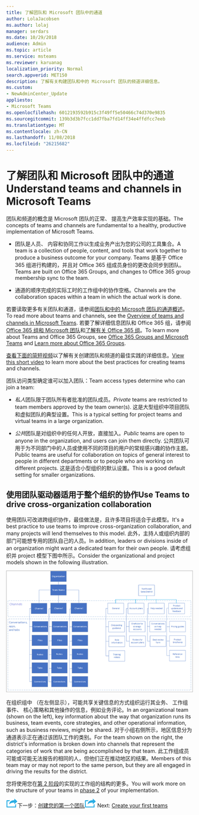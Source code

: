 ```yaml
---
title: 了解团队和 Microsoft 团队中的通道
author: LolaJacobsen
ms.author: lolaj
manager: serdars
ms.date: 10/29/2018
audience: Admin
ms.topic: article
ms.service: msteams
ms.reviewer: karuanag
localization_priority: Normal
search.appverid: MET150
description: 了解有关构建团队和中的 Microsoft 团队的频道详细信息。
ms.custom:
- NewAdminCenter_Update
appliesto:
- Microsoft Teams
ms.openlocfilehash: 6012193592b915c3f49ff5e50466c74d370e9835
ms.sourcegitcommit: 139b3d3b7fcc1dd7fba7fd14ff34e4ffdfcc7eeb
ms.translationtype: MT
ms.contentlocale: zh-CN
ms.lasthandoff: 11/08/2018
ms.locfileid: "26215682"
---
```

# <a name="understand-teams-and-channels-in-microsoft-teams"></a><span data-ttu-id="88f60-103">了解团队和 Microsoft 团队中的通道</span><span class="sxs-lookup"><span data-stu-id="88f60-103">Understand teams and channels in Microsoft Teams</span></span>

<span data-ttu-id="88f60-104">团队和频道的概念是 Microsoft 团队的正常、 提高生产效率实现的基础。</span><span class="sxs-lookup"><span data-stu-id="88f60-104">The concepts of teams and channels are fundamental to a healthy, productive implementation of Microsoft Teams.</span></span> 

- <span data-ttu-id="88f60-105">团队是人员、 内容和协同工作以生成业务产出为您的公司的工具集合。</span><span class="sxs-lookup"><span data-stu-id="88f60-105">A team is a collection of people, content, and tools that work together to produce a business outcome for your company.</span></span> <span data-ttu-id="88f60-106">Teams 是基于 Office 365 组进行构建的，并且对 Office 365 组成员身份的更改会同步到团队。</span><span class="sxs-lookup"><span data-stu-id="88f60-106">Teams are built on Office 365 Groups, and changes to Office 365 group membership sync to the team.</span></span> 

- <span data-ttu-id="88f60-107">通道的顺序完成的实际工时的工作组中的协作空格。</span><span class="sxs-lookup"><span data-stu-id="88f60-107">Channels are the collaboration spaces within a team in which the actual work is done.</span></span> 

<span data-ttu-id="88f60-108">若要读取更多有关团队和通道，请参阅[团队和中的 Microsoft 团队的通道概述](teams-channels-overview.md)。</span><span class="sxs-lookup"><span data-stu-id="88f60-108">To read more about teams and channels, see the [Overview of teams and channels in Microsoft Teams](teams-channels-overview.md).</span></span> <span data-ttu-id="88f60-109">若要了解详细信息团队和 Office 365 组，请参阅[Office 365 组和 Microsoft 团队](office-365-groups.md)和[了解有关 Office 365 组](https://support.office.com/article/Learn-about-Office-365-groups-b565caa1-5c40-40ef-9915-60fdb2d97fa2)。</span><span class="sxs-lookup"><span data-stu-id="88f60-109">To learn more about Teams and Office 365 Groups, see [Office 365 Groups and Microsoft Teams](office-365-groups.md) and [Learn more about Office 365 Groups](https://support.office.com/article/Learn-about-Office-365-groups-b565caa1-5c40-40ef-9915-60fdb2d97fa2).</span></span>

<span data-ttu-id="88f60-110">[查看下面的简短视频](https://youtu.be/hjJWtoaRJeE)以了解有关创建团队和频道的最佳实践的详细信息。</span><span class="sxs-lookup"><span data-stu-id="88f60-110">[View this short video](https://youtu.be/hjJWtoaRJeE) to learn more about the best practices for creating teams and channels.</span></span>

<span data-ttu-id="88f60-111">团队访问类型确定谁可以加入团队：</span><span class="sxs-lookup"><span data-stu-id="88f60-111">Team access types determine who can join a team:</span></span>

- <span data-ttu-id="88f60-112">*私人*团队限于团队所有者批准的团队成员。</span><span class="sxs-lookup"><span data-stu-id="88f60-112">*Private* teams are restricted to team members approved by the team owner(s).</span></span> <span data-ttu-id="88f60-113">这是大型组织中项目团队和虚拟团队的典型设置。</span><span class="sxs-lookup"><span data-stu-id="88f60-113">This is a typical setting for project teams and virtual teams in a large organization.</span></span>

- <span data-ttu-id="88f60-114">*公共*团队是对组织中的任何人开放，直接加入。</span><span class="sxs-lookup"><span data-stu-id="88f60-114">*Public* teams are open to anyone in the organization, and users can join them directly.</span></span> <span data-ttu-id="88f60-115">公共团队可用于为不同部门中的人员或使用不同的项目的用户的常规感兴趣的协作主题。</span><span class="sxs-lookup"><span data-stu-id="88f60-115">Public teams are useful for collaboration on topics of general interest to people in different departments or to people who are working on different projects.</span></span> <span data-ttu-id="88f60-116">这是适合小型组织的默认设置。</span><span class="sxs-lookup"><span data-stu-id="88f60-116">This is a good default setting for smaller organizations.</span></span>

## <a name="use-teams-to-drive-cross-organization-collaboration"></a><span data-ttu-id="88f60-117">使用团队驱动器适用于整个组织的协作</span><span class="sxs-lookup"><span data-stu-id="88f60-117">Use Teams to drive cross-organization collaboration</span></span>

<span data-ttu-id="88f60-118">使用团队可改进跨组织协作，最佳做法是，且许多项目将适合于此模型。</span><span class="sxs-lookup"><span data-stu-id="88f60-118">It's a best practice to use teams to improve cross-organization collaboration, and many projects will lend themselves to this model.</span></span> <span data-ttu-id="88f60-119">此外，主持人或组织内部的部门可能想专用的团队自己的人员。</span><span class="sxs-lookup"><span data-stu-id="88f60-119">In addition, leaders or divisions inside of an organization might want a dedicated team for their own people.</span></span> <span data-ttu-id="88f60-120">请考虑组织并 project 模型下图中所示。</span><span class="sxs-lookup"><span data-stu-id="88f60-120">Consider the organizational and project models shown in the following illustration.</span></span>

![组织和项目的模型](media/teams-adoption-organization-project.png)

<span data-ttu-id="88f60-122">在组织组中 （在左侧显示），可能共享关键信息的方式组织运行其业务、 工作组事件、 核心策略和其他操作的信息，例如业务评论。</span><span class="sxs-lookup"><span data-stu-id="88f60-122">In an organizational team (shown on the left), key information about the way that organization runs its business, team events, core strategies, and other operational information, such as business reviews, might be shared.</span></span> <span data-ttu-id="88f60-123">对于小组右侧所示，地区信息分为通道表示正在通过该团队工作的类别。</span><span class="sxs-lookup"><span data-stu-id="88f60-123">For the team shown on the right, the district's information is broken down into channels that represent the categories of work that are being accomplished by that team.</span></span> <span data-ttu-id="88f60-124">此工作组成员可能或可能无法报告的相同的人，但他们正在推动地区的结果。</span><span class="sxs-lookup"><span data-stu-id="88f60-124">Members of this team may or may not report to the same person, but they are all engaged in driving the results for the district.</span></span>
  
<span data-ttu-id="88f60-125">您将使用您在[第 2 阶段](teams-adoption-phase2-experiment.md)的实现的工作组的结构的更多。</span><span class="sxs-lookup"><span data-stu-id="88f60-125">You will work more on the structure of your teams in [phase 2](teams-adoption-phase2-experiment.md) of your implementation.</span></span>

<span data-ttu-id="88f60-126">![下一步步骤图标](media/teams-adoption-next-icon.png)下一步：[创建您的第一个团队](teams-adoption-your-first-teams.md)</span><span class="sxs-lookup"><span data-stu-id="88f60-126">![Next Steps icon](media/teams-adoption-next-icon.png) Next: [Create your first teams](teams-adoption-your-first-teams.md)</span></span>